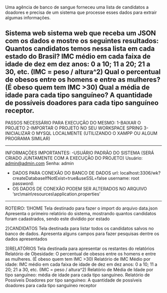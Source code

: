 Uma agência de banco de sangue forneceu uma lista de candidatos a doadores e precisa de um sistema que processe esses dados para extrair algumas informações. 

Sistema web sistema web que receba um JSON com os dados e mostre os seguintes resultados:<br>
Quantos candidatos temos nessa lista em cada estado do Brasil? 
IMC médio em cada faixa de idade de dez em dez anos: 0 a 10; 11 a 20; 21 a 30, etc. (IMC = peso / altura^2) 
Qual o percentual de obesos entre os homens e entre as mulheres? (É obeso quem tem IMC >30)
Qual a média de idade para cada tipo sanguíneo? 
A quantidade de possíveis doadores para cada tipo sanguíneo receptor.
---------------------------------------------------------------------------------------------------------------------------

PASSOS NECESSÁRIO PARA EXECUÇÃO DO MESMO:
1-BAIXAR O PROJETO
2-IMPORTAR O PROJETO NO SEU WORKSPACE SPRING
3-INICIALIZAR O MYSQL LOCALMENTE (UTILIZANDO O XAMPP OU ALGUM PROGRAMA SIMILAR)

---------------------------------------------------------------------------------------------------------------------------

INFORMAÇÕES IMPORTANTES:
-USUÁRIO PADRÃO DO SISTEMA (SERÁ CRIADO JUNTAMENTE COM A EXECUÇÃO DO PROJETO)
	Usuário: admin@admin.com
	Senha: admin
- DADOS PARA CONEXÃO DO BANCO DE DADOS 
	url: localhost:3306/wk?createDatabaseIfNotExist=true&useSSL=false
	username: root
	password:
- OS DADOS DE CONEXÃO PODEM SER ALTERADOS NO ARQUIVO ‘src\main\resources\application.properties’

---------------------------------------------------------------------------------------------------------------------------

ROTEIRO:
1)HOME 
Tela destinado para fazer o import do arquivo data.json 
Apresenta o primeiro relatório do sistema, mostrando quantos candidatos foram cadastrados, sendo este dividido por estado

2)CANDIDATOS
Tela destinada para listar todos os candidatos salvos no banco de dados.
Apresenta alguns campos para fazer pesquisas dentre os dados apresentados

3)RELATÓRIOS
Tela destinada para apresentar os restantes do relatórios
Relatório de Obesidade: O percentual de obesos entre os homens e entre as mulheres. (É obeso quem tem IMC >30)
Relatório de IMC Médio por idade: IMC médio em cada faixa de idade de dez em dez anos: 0 a 10; 11 a 20; 21 a 30, etc. (IMC = peso / altura^2)
Relatório de Média de Idade por tipo sanguíneo: média de idade para cada tipo sanguíneo.
Relatório de Possíveis Doadores por tipo sanguíneo: A quantidade de possíveis doadores para cada tipo sanguíneo receptor


